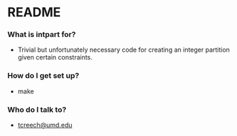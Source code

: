 # README #

### What is intpart for? ###

* Trivial but unfortunately necessary code for creating an integer partition given certain constraints.

### How do I get set up? ###

* make

### Who do I talk to? ###

* tcreech@umd.edu